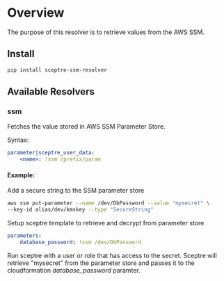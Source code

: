 # Overview

The purpose of this resolver is to retrieve values from the AWS SSM. 

## Install

```bash
pip install sceptre-ssm-resolver
```

## Available Resolvers

### ssm

Fetches the value stored in AWS SSM Parameter Store.

Syntax:

```yaml
parameter|sceptre_user_data:
    <name>: !ssm /prefix/param
```

#### Example:

Add a secure string to the SSM parameter store
```bash
aws ssm put-parameter --name /dev/DbPassword --value "mysecret" \
--key-id alias/dev/kmskey --type "SecureString"
```

Setup sceptre template to retrieve and decrypt from parameter store
```yaml
parameters:
    database_password: !ssm /dev/DbPassword
```

Run sceptre with a user or role that has access to the secret.
Sceptre will retrieve "mysecret" from the parameter store and passes
it to the cloudformation _database_password_ paramter.
